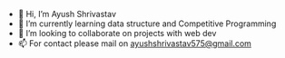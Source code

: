 - 👋 Hi, I’m Ayush Shrivastav
- 🌱 I’m currently learning data structure and Competitive Programming
- 💞️ I’m looking to collaborate on projects with web dev
- 📫 For contact please mail on ayushshrivastav575@gmail.com
